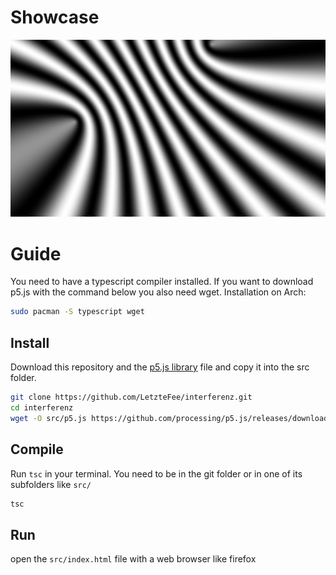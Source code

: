 # Showcase

![canvas](readme-assets/canvas.png)

# Guide

You need to have a typescript compiler installed. If you want to download p5.js
with the command below you also need wget. Installation on Arch:

```bash
sudo pacman -S typescript wget
```

## Install

Download this repository and the [p5.js library](https://p5js.org/download/)
file and copy it into the src folder.

```bash
git clone https://github.com/LetzteFee/interferenz.git
cd interferenz
wget -O src/p5.js https://github.com/processing/p5.js/releases/download/v1.6.0/p5.js
```

## Compile

Run `tsc` in your terminal. You need to be in the git folder or in one of its
subfolders like `src/`

```bash
tsc
```

## Run

open the `src/index.html` file with a web browser like firefox
